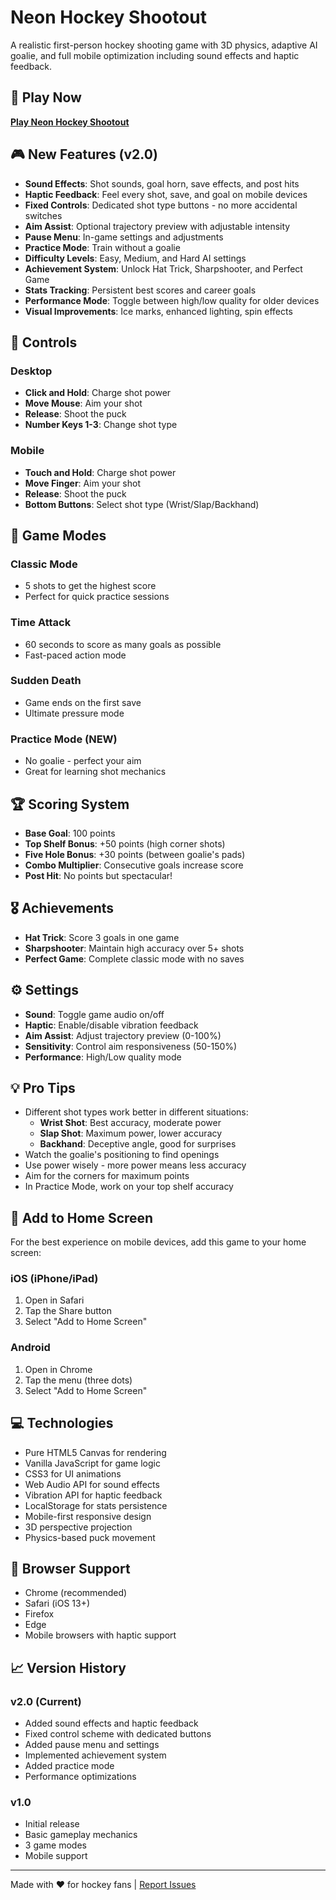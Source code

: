 # Neon Hockey Shootout

A realistic first-person hockey shooting game with 3D physics, adaptive AI goalie, and full mobile optimization including sound effects and haptic feedback.

## 🏒 Play Now
**[Play Neon Hockey Shootout](https://erikgoulet.github.io/Neon-Hockey-Shootout/)**

## 🎮 New Features (v2.0)
- **Sound Effects**: Shot sounds, goal horn, save effects, and post hits
- **Haptic Feedback**: Feel every shot, save, and goal on mobile devices
- **Fixed Controls**: Dedicated shot type buttons - no more accidental switches
- **Aim Assist**: Optional trajectory preview with adjustable intensity
- **Pause Menu**: In-game settings and adjustments
- **Practice Mode**: Train without a goalie
- **Difficulty Levels**: Easy, Medium, and Hard AI settings
- **Achievement System**: Unlock Hat Trick, Sharpshooter, and Perfect Game
- **Stats Tracking**: Persistent best scores and career goals
- **Performance Mode**: Toggle between high/low quality for older devices
- **Visual Improvements**: Ice marks, enhanced lighting, spin effects

## 📱 Controls
### Desktop
- **Click and Hold**: Charge shot power
- **Move Mouse**: Aim your shot
- **Release**: Shoot the puck
- **Number Keys 1-3**: Change shot type

### Mobile
- **Touch and Hold**: Charge shot power
- **Move Finger**: Aim your shot
- **Release**: Shoot the puck
- **Bottom Buttons**: Select shot type (Wrist/Slap/Backhand)

## 🎯 Game Modes
### Classic Mode
- 5 shots to get the highest score
- Perfect for quick practice sessions

### Time Attack
- 60 seconds to score as many goals as possible
- Fast-paced action mode

### Sudden Death
- Game ends on the first save
- Ultimate pressure mode

### Practice Mode (NEW)
- No goalie - perfect your aim
- Great for learning shot mechanics

## 🏆 Scoring System
- **Base Goal**: 100 points
- **Top Shelf Bonus**: +50 points (high corner shots)
- **Five Hole Bonus**: +30 points (between goalie's pads)
- **Combo Multiplier**: Consecutive goals increase score
- **Post Hit**: No points but spectacular!

## 🎖️ Achievements
- **Hat Trick**: Score 3 goals in one game
- **Sharpshooter**: Maintain high accuracy over 5+ shots
- **Perfect Game**: Complete classic mode with no saves

## ⚙️ Settings
- **Sound**: Toggle game audio on/off
- **Haptic**: Enable/disable vibration feedback
- **Aim Assist**: Adjust trajectory preview (0-100%)
- **Sensitivity**: Control aim responsiveness (50-150%)
- **Performance**: High/Low quality mode

## 💡 Pro Tips
- Different shot types work better in different situations:
  - **Wrist Shot**: Best accuracy, moderate power
  - **Slap Shot**: Maximum power, lower accuracy
  - **Backhand**: Deceptive angle, good for surprises
- Watch the goalie's positioning to find openings
- Use power wisely - more power means less accuracy
- Aim for the corners for maximum points
- In Practice Mode, work on your top shelf accuracy

## 📲 Add to Home Screen
For the best experience on mobile devices, add this game to your home screen:

### iOS (iPhone/iPad)
1. Open in Safari
2. Tap the Share button
3. Select "Add to Home Screen"

### Android
1. Open in Chrome
2. Tap the menu (three dots)
3. Select "Add to Home Screen"

## 💻 Technologies
- Pure HTML5 Canvas for rendering
- Vanilla JavaScript for game logic
- CSS3 for UI animations
- Web Audio API for sound effects
- Vibration API for haptic feedback
- LocalStorage for stats persistence
- Mobile-first responsive design
- 3D perspective projection
- Physics-based puck movement

## 🔧 Browser Support
- Chrome (recommended)
- Safari (iOS 13+)
- Firefox
- Edge
- Mobile browsers with haptic support

## 📈 Version History
### v2.0 (Current)
- Added sound effects and haptic feedback
- Fixed control scheme with dedicated buttons
- Added pause menu and settings
- Implemented achievement system
- Added practice mode
- Performance optimizations

### v1.0
- Initial release
- Basic gameplay mechanics
- 3 game modes
- Mobile support

---

Made with ❤️ for hockey fans | [Report Issues](https://github.com/erikgoulet/Neon-Hockey-Shootout/issues)
